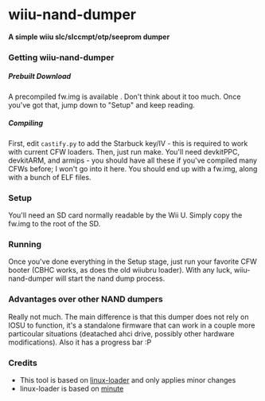 # wiiu-nand-dumper
**A simple wiiu slc/slccmpt/otp/seeprom dumper**

### Getting wiiu-nand-dumper
##### Prebuilt Download
A precompiled fw.img is available . Don't think about it too much. Once you've got that, jump down to "Setup" and keep reading.

##### Compiling
First, edit `castify.py` to add the Starbuck key/IV - this is required to work with current CFW loaders. Then, just run make. You'll need devkitPPC, devkitARM, and armips - you should have all these if you've compiled many CFWs before; I won't go into it here. You should end up with a fw.img, along with a bunch of ELF files.

### Setup
You'll need an SD card normally readable by the Wii U. Simply copy the fw.img to the root of the SD.

### Running
Once you've done everything in the Setup stage, just run your favorite CFW booter (CBHC works, as does the old wiiubru loader). With any luck, wiiu-nand-dumper will start the nand dump process.

### Advantages over other NAND dumpers
Really not much. The main difference is that this dumper does not rely on IOSU to function, it's a standalone firmware that can work in a couple more particoular situations (deatached ahci drive, possibly other hardware modifications). Also it has a progress bar :P

### Credits
- This tool is based on [linux-loader](https://gitlab.com/linux-wiiu/linux-loader) and only applies minor changes  
- linux-loader is based on [minute](https://github.com/Dazzozo/minute)  

